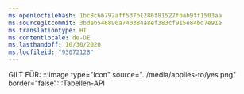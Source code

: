 ```yaml
---
ms.openlocfilehash: 1bc8c66792aff537b1286f81527fbab9ff1503aa
ms.sourcegitcommit: 3bdeb546890a740384a8ef383cf915e84bd7e91e
ms.translationtype: HT
ms.contentlocale: de-DE
ms.lasthandoff: 10/30/2020
ms.locfileid: "93072128"
---
```

GILT FÜR: :::image type="icon" source="../media/applies-to/yes.png" border="false":::Tabellen-API